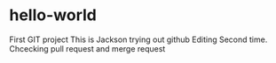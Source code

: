 # hello-world
First GIT project
This is Jackson trying out github
Editing
Second time.
Chcecking pull request and merge request
